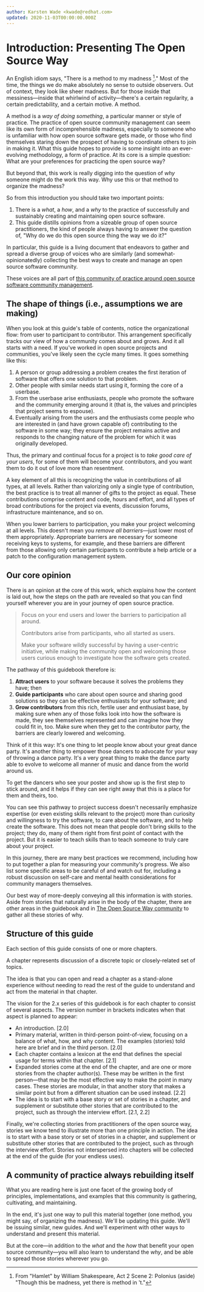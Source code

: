 ```yaml
---
author: Karsten Wade <kwade@redhat.com>
updated: 2020-11-03T00:00:00.000Z
---
```


# Introduction: Presenting The Open Source Way

An English idiom says, "There is a method to my madness [^1]." Most of the time, the things we do make absolutely no sense to outside observers. Out of context, they look like sheer madness. But for those inside that messiness—inside that whirlwind of activity—there's a certain regularity, a certain predictability, and a certain motive. A method.

A method is a _way of doing something_, a particular manner or style of practice. The practice of open source community management can seem like its own form of incomprehensible madness, especially to someone who is unfamiliar with how open source software gets made, or those who find themselves staring down the prospect of having to coordinate others to join in making it. What this guide hopes to provide is some insight into an ever-evolving methodology, a form of practice. At its core is a simple question: What are your preferences for practicing the open source way?

But beyond that, this work is really digging into the question of _why_ someone might do the work this way. Why use this or that method to organize the madness?

So from this introduction you should take two important points:

1. There is a _what_, a _how_, and a _why_ to the practice of successfully and sustainably creating and maintaining open source software.
2. This guide distills opinions from a sizeable group of open source practitioners, the kind of people always having to answer the question of, "Why do we do this open source thing the way we do it?"

In particular, this guide is a living document that endeavors to gather and spread a diverse group of voices who are similarly (and somewhat-opinionatedly) collecting the best ways to create and manage an open source software community.

These voices are all part of [this community of practice around open source software community management](https://theopensourceway.org).

## The shape of things (i.e., assumptions we are making)

When you look at this guide's table of contents, notice the organizational flow: from user to participant to contributor. This arrangement specifically tracks our view of how a community comes about and grows. And it all starts with a need. If you've worked in open source projects and communities, you've likely seen the cycle many times. It goes something like this:

1. A person or group addressing a problem creates the first iteration of software that offers one solution to that problem.
2. Other people with similar needs start using it, forming the core of a userbase.
3. From the userbase arise enthusiasts, people who promote the software and the community emerging around it (that is, the values and principles that project seems to espouse).
4. Eventually arising from the users and the enthusiasts come people who are interested in (and have grown capable of) contributing to the software in some way; they ensure the project remains active and responds to the changing nature of the problem for which it was originally developed.

Thus, the primary and continual focus for a project is to _take good care of your users_, for some of them will become your contributors, and you want them to do it out of love more than resentment.

A key element of all this is recognizing the value in contributions of all types, at all levels. Rather than valorizing only a single type of contribution, the best practice is to treat all manner of gifts to the project as equal. These contributions comprise content and code, hours and effort, and all types of broad contributions for the project via events, discussion forums, infrastructure maintenance, and so on.

When you lower barriers to participation, you make your project welcoming at all levels. This doesn't mean you _remove all barriers_—just lower most of them appropriately. Appropriate barriers are necessary for someone receiving keys to systems, for example, and these barriers are different from those allowing only certain participants to contribute a help article or a patch to the configuration management system.

## Our core opinion

There is an opinion at the core of this work, which explains how the content is laid out, how the steps on the path are revealed so that you can find yourself wherever you are in your journey of open source practice.

> Focus on your end users and lower the barriers to participation all around.
>
> Contributors arise from participants, who all started as users.
>
> Make your software wildly successful by having a user-centric initiative, while making the community open and welcoming those users curious enough to investigate how the software gets created.

The pathway of this guidebook therefore is:

1. **Attract users** to your software because it solves the problems they have; then
2. **Guide participants** who care about open source and sharing good solutions so they can be effective enthusiasts for your software; and
3. **Grow contributors** from this rich, fertile user and enthusiast base, by making sure when any of those folks look into how the software is made, they see themselves represented and can imagine how they could fit in, too. Make sure when they get to the contributor party, the barriers are clearly lowered and welcoming.

Think of it this way: It's one thing to let people know about your great dance party. It's another thing to empower those dancers to advocate for your way of throwing a dance party. It's a very great thing to make the dance party able to evolve to welcome all manner of music and dance from the world around us.

To get the dancers who see your poster and show up is the first step to stick around, and it helps if they can see right away that this is a place for them and theirs, too.

You can see this pathway to project success doesn't necessarily emphasize expertise (or even existing skills relevant to the project) more than curiosity and willingness to try the software, to care about the software, and to help create the software. This does not mean that people don't bring skills to the project; they do, many of them right from first point of contact with the project. But it is easier to teach skills than to teach someone to truly care about your project.

In this journey, there are many best practices we recommend, including how to put together a plan for measuring your community's progress. We also list some specific areas to be careful of and watch out for, including a robust discussion on self-care and mental health considerations for community managers themselves.

Our best way of more-deeply conveying all this information is with stories. Aside from stories that naturally arise in the body of the chapter, there are other areas in the guidebook and in [The Open Source Way community](https://theopensourceway.org) to gather all these stories of why.

## Structure of this guide

Each section of this guide consists of one or more chapters.

A chapter represents discussion of a discrete topic or closely-related set of topics.

The idea is that you can open and read a chapter as a stand-alone experience without needing to read the rest of the guide to understand and act from the material in that chapter.

The vision for the 2.x series of this guidebook is for each chapter to consist of several aspects. The version number in brackets indicates when that aspect is planned to appear:

* An introduction. \[2.0]
* Primary material, written in third-person point-of-view, focusing on a balance of what, how, and why content. The examples (stories) told here are brief and in the third person. \[2.0]
* Each chapter contains a lexicon at the end that defines the special usage for terms within that chapter. \[2.1]
* Expanded stories come at the end of the chapter, and are one or more stories from the chapter author(s). These may be written in the first person—that may be the most effective way to make the point in many cases. These stories are modular, in that another story that makes a similar point but from a different situation can be used instead. \[2.2]
* The idea is to start with a base story or set of stories in a chapter, and supplement or substitute other stories that are contributed to the project, such as through the interview effort. \[2.1, 2.2]

Finally, we're collecting stories from practitioners of the open source way, stories we know tend to illustrate more than one principle in action. The idea is to start with a base story or set of stories in a chapter, and supplement or substitute other stories that are contributed to the project, such as through the interview effort. Stories not interspersed into chapters will be collected at the end of the guide (for your endless uses).

## A community of practice always rebuilding itself

What you are reading here is just one facet of the growing body of principles, implementations, and examples that this community is gathering, cultivating, and maintaining.

In the end, it's just one way to pull this material together (one method, you might say, of organizing the madness). We'll be updating this guide. We'll be issuing similar, new guides. And we'll experiment with other ways to understand and present this material.

But at the core—in addition to the _what_ and the _how_ that benefit your open source community—you will also learn to understand the _why_, and be able to spread those stories wherever you go.

[^1]: From "Hamlet" by William Shakespeare, Act 2 Scene 2: Polonius (aside) "Though this be madness, yet there is method in 't."
